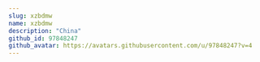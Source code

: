 ```yaml
---
slug: xzbdmw
name: xzbdmw
description: "China"
github_id: 97848247
github_avatar: https://avatars.githubusercontent.com/u/97848247?v=4
---
```


